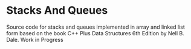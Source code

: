 # Stacks And Queues
Source code for stacks and queues implemented in array and linked list form based on the book C++ Plus Data Structures 6th Edition by Nell B. Dale.
Work in Progress
